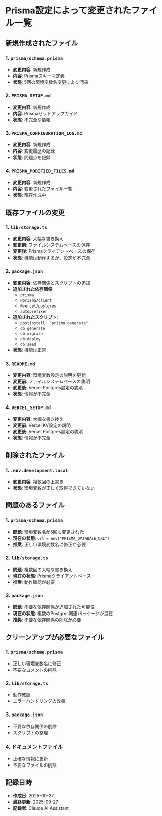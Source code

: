 # Prisma設定によって変更されたファイル一覧

## 新規作成されたファイル

### 1. `prisma/schema.prisma`
- **変更内容**: 新規作成
- **内容**: Prismaスキーマ定義
- **状態**: 5回の環境変数名変更により汚染

### 2. `PRISMA_SETUP.md`
- **変更内容**: 新規作成
- **内容**: Prismaセットアップガイド
- **状態**: 不完全な情報

### 3. `PRISMA_CONFIGURATION_LOG.md`
- **変更内容**: 新規作成
- **内容**: 変更履歴の記録
- **状態**: 問題点を記録

### 4. `PRISMA_MODIFIED_FILES.md`
- **変更内容**: 新規作成
- **内容**: 変更されたファイル一覧
- **状態**: 現在作成中

## 既存ファイルの変更

### 1. `lib/storage.ts`
- **変更内容**: 大幅な書き換え
- **変更前**: ファイルシステムベースの保存
- **変更後**: Prismaクライアントベースの保存
- **状態**: 機能は動作するが、設定が不完全

### 2. `package.json`
- **変更内容**: 依存関係とスクリプトの追加
- **追加された依存関係**:
  - `prisma`
  - `@prisma/client`
  - `@vercel/postgres`
  - `autoprefixer`
- **追加されたスクリプト**:
  - `postinstall: "prisma generate"`
  - `db:generate`
  - `db:migrate`
  - `db:deploy`
  - `db:seed`
- **状態**: 機能は正常

### 3. `README.md`
- **変更内容**: 環境変数設定の説明を更新
- **変更前**: ファイルシステムベースの説明
- **変更後**: Vercel Postgres設定の説明
- **状態**: 情報が不完全

### 4. `VERCEL_SETUP.md`
- **変更内容**: 大幅な書き換え
- **変更前**: Vercel KV設定の説明
- **変更後**: Vercel Postgres設定の説明
- **状態**: 情報が不完全

## 削除されたファイル

### 1. `.env.development.local`
- **変更内容**: 複数回の上書き
- **状態**: 環境変数が正しく取得できていない

## 問題のあるファイル

### 1. `prisma/schema.prisma`
- **問題**: 環境変数名が5回も変更された
- **現在の状態**: `url = env("PRISMA_DATABASE_URL")`
- **推奨**: 正しい環境変数名に修正が必要

### 2. `lib/storage.ts`
- **問題**: 複数回の大幅な書き換え
- **現在の状態**: Prismaクライアントベース
- **推奨**: 動作確認が必要

### 3. `package.json`
- **問題**: 不要な依存関係が追加された可能性
- **現在の状態**: 複数のPostgres関連パッケージが混在
- **推奨**: 不要な依存関係の削除が必要

## クリーンアップが必要なファイル

### 1. `prisma/schema.prisma`
- 正しい環境変数名に修正
- 不要なコメントの削除

### 2. `lib/storage.ts`
- 動作確認
- エラーハンドリングの改善

### 3. `package.json`
- 不要な依存関係の削除
- スクリプトの整理

### 4. ドキュメントファイル
- 正確な情報に更新
- 不要なファイルの削除

## 記録日時

- **作成日**: 2025-09-27
- **最終更新**: 2025-09-27
- **記録者**: Claude AI Assistant

